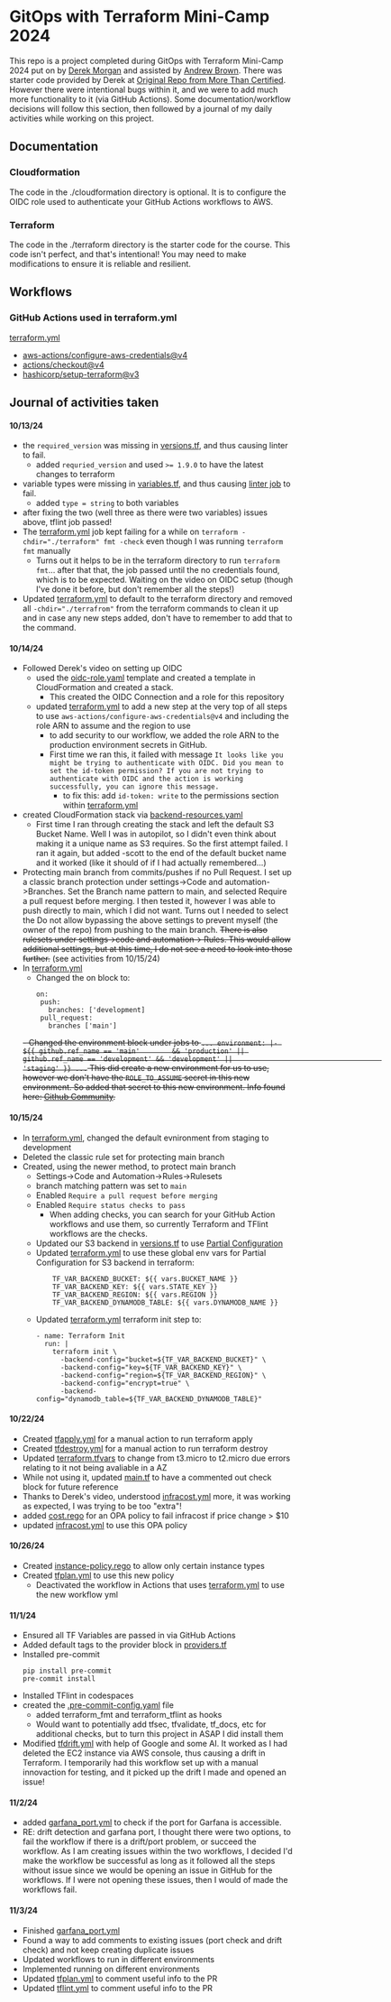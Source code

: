 # GitOps with Terraform Mini-Camp 2024

This repo is a project completed during GitOps with Terraform Mini-Camp 2024 put on by [Derek Morgan]() and assisted by [Andrew Brown](). There was starter code provided by Derek at [Original Repo from More Than Certified](https://github.com/morethancertified/gitops-minicamp-2024-tf). However there were intentional bugs within it, and we were to add much more functionality to it (via GitHub Actions). Some documentation/workflow decisions will follow this section, then followed by a journal of my daily activities while working on this project.

## Documentation

### Cloudformation

The code in the ./cloudformation directory is optional. It is to configure the OIDC role used to authenticate your GitHub Actions workflows to AWS. 

### Terraform

The code in the ./terraform directory is the starter code for the course. This code isn't perfect, and that's intentional! You may need to make modifications to ensure it is reliable and resilient. 



## Workflows

### GitHub Actions used in terraform.yml
[terraform.yml](.github/workflows/terraform.yml)

- [aws-actions/configure-aws-credentials@v4](https://github.com/aws-actions/configure-aws-credentials/tree/v4/)
- [actions/checkout@v4](https://github.com/actions/checkout/tree/v4/)
- [hashicorp/setup-terraform@v3](https://github.com/hashicorp/setup-terraform/tree/v3/)


## Journal of activities taken
#### 10/13/24

- the `required_version` was missing in [versions.tf](terraform/versions.tf), and thus causing linter to fail. 
    - added `requried_version` and used `>= 1.9.0` to have the latest changes to terraform
- variable types were missing in [variables.tf](terraform/variables.tf), and thus causing [linter job](.github/workflows/tflint.yml) to fail.
    - added `type = string` to both variables
- after fixing the two (well three as there were two variables) issues above, tflint job passed!
- The [terraform.yml](.github/workflows/terraform.yml) job kept failing for a while on `terraform -chdir="./terraform" fmt -check` even though I was running `terraform fmt` manually
    - Turns out it helps to be in the terraform directory to run `terraform fmt`... after that that, the job passed until the no credentials found, which is to be expected. Waiting on the video on OIDC setup (though I've done it before, but don't remember all the steps!)
- Updated [terraform.yml](.github/workflows/terraform.yml) to default to the terraform directory and removed all `-chdir="./terrafrom"` from the terraform commands to clean it up and in case any new steps added, don't have to remember to add that to the command.


#### 10/14/24
- Followed Derek's video on setting up OIDC
    - used the [oidc-role.yaml](cfn/oidc-role.yaml) template and created a template in CloudFormation and created a stack.
        - This created the OIDC Connection and a role for this repository
    - updated [terraform.yml](.github/workflows/terraform.yml) to add a new step at the very top of all steps to use `aws-actions/configure-aws-credentials@v4` and including the role ARN to assume and the region to use
        - to add security to our workflow, we added the role ARN to the production environment secrets in GitHub.
        - First time we ran this, it failed with message `It looks like you might be trying to authenticate with OIDC. Did you mean to set the id-token permission? If you are not trying to authenticate with OIDC and the action is working successfully, you can ignore this message.`
            - to fix this: add `id-token: write` to the permissions section within [terraform.yml](.github/workflows/terraform.yml)
- created CloudFormation stack via [backend-resources.yaml](cfn/backend-resources.yaml)
    - First time I ran through creating the stack and left the default S3 Bucket Name. Well I was in autopilot, so I didn't even think about making it a unique name as S3 requires. So the first attempt failed. I ran it again, but added -scott to the end of the default bucket name and it worked (like it should of if I had actually remembered...)
- Protecting main branch from commits/pushes if no Pull Request. I set up a classic branch protection under settings->Code and automation->Branches. Set the Branch name pattern to main, and selected Require a pull request before merging. I then tested it, however I was able to push directly to main, which I did not want. Turns out I needed to select the Do not allow bypassing the above settings to prevent myself (the owner of the repo) from pushing to the main branch. ~~There is also rulesets under settings->code and automation-> Rules. This would allow additional settings, but at this time, I do not see a need to look into those further.~~ (see activities from 10/15/24)
- In [terraform.yml](.github/workflows/terraform.yml) 
    - Changed the on block to: 
      ```
      on:
       push:
         branches: ['development]
       pull_request:
         branches ['main']
      ```
    ~~- Changed the environment block under jobs to
      ```
      ...
      environment: |-
        ${{
            github.ref_name == 'main'        && 'production'
        || github.ref_name == 'development' && 'development'
        ||                                     'staging'
        }}
      ...
      ```
      This did create a new environment for us to use, however we don't have the `ROLE_TO_ASSUME` secret in this new environment. So added that secret to this new environment. Info found here: [Github Community](https://github.com/orgs/community/discussions/38178).~~

#### 10/15/24
- In [terraform.yml](.github/workflows/terraform.yml), changed the default evnironment from staging to development
- Deleted the classic rule set for protecting main branch
- Created, using the newer method, to protect main branch
  - Settings->Code and Automation->Rules->Rulesets
  - branch matching pattern was set to `main`
  - Enabled `Require a pull request before merging`
  - Enabled `Require status checks to pass`
    - When adding checks, you can search for your GitHub Action workflows and use them, so currently Terraform and TFlint workflows are the checks.
  - Updated our S3 backend in [versions.tf](terraform/versions.tf) to use [Partial Configuration](https://developer.hashicorp.com/terraform/language/backend#partial-configuration)
  - Updated [terraform.yml](.github/workflows/terraform.yml) to use these global env vars for Partial Configuration for S3 backend in terraform:
    ```env:
        TF_VAR_BACKEND_BUCKET: ${{ vars.BUCKET_NAME }}
        TF_VAR_BACKEND_KEY: ${{ vars.STATE_KEY }}
        TF_VAR_BACKEND_REGION: ${{ vars.REGION }}
        TF_VAR_BACKEND_DYNAMODB_TABLE: ${{ vars.DYNAMODB_NAME }}
    ```
  - Updated [terraform.yml](.github/workflows/terraform.yml) terraform init step to:
    ```
    - name: Terraform Init
      run: |
        terraform init \
          -backend-config="bucket=${TF_VAR_BACKEND_BUCKET}" \
          -backend-config="key=${TF_VAR_BACKEND_KEY}" \
          -backend-config="region=${TF_VAR_BACKEND_REGION}" \
          -backend-config="encrypt=true" \
          -backend-config="dynamodb_table=${TF_VAR_BACKEND_DYNAMODB_TABLE}"
    ```

#### 10/22/24
- Created [tfapply.yml](.github/workflows/tfapply.yml) for a manual action to run terraform apply
- Created [tfdestroy.yml](.github/workflows/tfdestroy.yml) for a manual action to run terraform destroy
- Updated [terraform.tfvars](terraform/terraform.tfvars) to change from t3.micro to t2.micro due errors relating to it not being avaliable in a AZ
- While not using it, updated [main.tf](terraform/main.tf) to have a commented out check block for future reference
- Thanks to Derek's video, understood [infracost.yml](.github/workflows/infracost.yml) more, it was working as expected, I was trying to be too "extra"!
- added [cost.rego](policies/cost.rego) for an OPA policy to fail infracost if price change > $10
- updated [infracost.yml](.github/workflows/infracost.yml) to use this OPA policy

#### 10/26/24
- Created [instance-policy.rego](policies/instance-policy.rego) to allow only certain instance types
- Created [tfplan.yml](.github/workflows/tfapply.yml) to use this new policy
  - Deactivated the workflow in Actions that uses [terraform.yml](.github/workflows/terraform.yml) to use the new workflow yml

#### 11/1/24
- Ensured all TF Variables are passed in via GitHub Actions
- Added default tags to the provider block in [providers.tf](terraform/providers.tf)
- Installed pre-commit
  ```
  pip install pre-commit
  pre-commit install
  ```
- Installed TFlint in codespaces
- created the [.pre-commit-config.yaml](.pre-commit-config.yaml) file
  - added terraform_fmt and terraform_tflint as hooks
  - Would want to potentially add tfsec, tfvalidate, tf_docs, etc for additional checks, but to turn this project in ASAP I did install them
- Modified [tfdrift.yml](.github/workflows/tfdrift.yml) with help of Google and some AI. It worked as I had deleted the EC2 instance via AWS console, thus causing a drift in Terraform. I temporarily had this workflow set up with a manual innovaction for testing, and it picked up the drift I made and opened an issue!

#### 11/2/24
- added [garfana_port.yml](.github/workflows/garfana_port.yml) to check if the port for Garfana is accessible.
- RE: drift detection and garfana port, I thought there were two options, to fail the workflow if there is a drift/port problem, or succeed the workflow. As I am creating issues within the two workflows, I decided I'd make the workflow be successful as long as it followed all the steps without issue since we would be opening an issue in GitHub for the workflows. If I were not opening these issues, then I would of made the workflows fail.

#### 11/3/24
- Finished [garfana_port.yml](.github/workflows/garfana_port.yml)
- Found a way to add comments to existing issues (port check and drift check) and not keep creating duplicate issues
- Updated workflows to run in different environments
- Implemented running on different environments
- Updated [tfplan.yml](.github/workflows/tfplan.yml) to comment useful info to the PR
- Updated [tflint.yml](.github/workflows/tflint.yml) to comment useful info to the PR

